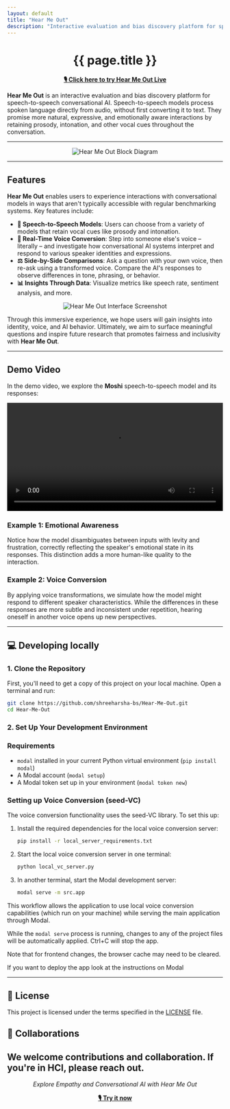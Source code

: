 ```yaml
---
layout: default
title: "Hear Me Out"
description: "Interactive evaluation and bias discovery platform for speech-to-speech conversational AI"
---
```


<div align="center">
  <h1>{{ page.title }}</h1>
  <p><strong><a href="https://testing-moshi--hearmeout-web-dev.modal.run/" target="_blank">🎙️ Click here to try Hear Me Out Live</a></strong></p>
</div>

**Hear Me Out** is an interactive evaluation and bias discovery platform for speech-to-speech conversational AI. Speech-to-speech models process spoken language directly from audio, without first converting it to text. They promise more natural, expressive, and emotionally aware interactions by retaining prosody, intonation, and other vocal cues throughout the conversation.

---

<div align="center">
  <img src="https://github.com/user-attachments/assets/b282ad4a-354f-4452-ada2-59fafae65629" alt="Hear Me Out Block Diagram" style="max-width: 100%; height: auto;">
</div>

---

## **Features**

**Hear Me Out** enables users to experience interactions with conversational models in ways that aren't typically accessible with regular benchmarking systems. Key features include:

- **🎤 Speech-to-Speech Models**: Users can choose from a variety of models that retain vocal cues like prosody and intonation.
- **🔄 Real-Time Voice Conversion**: Step into someone else's voice – literally – and investigate how conversational AI systems interpret and respond to various speaker identities and expressions.
- **⚖️ Side-by-Side Comparisons**: Ask a question with your own voice, then re-ask using a transformed voice. Compare the AI's responses to observe differences in tone, phrasing, or behavior.
- **📊 Insights Through Data**: Visualize metrics like speech rate, sentiment analysis, and more.

<div align="center">
  <img src="https://github.com/user-attachments/assets/42c5cd60-0fe1-4e58-b198-ff12698e3b3a" alt="Hear Me Out Interface Screenshot" style="max-width: 100%; height: auto;">
</div>

Through this immersive experience, we hope users will gain insights into identity, voice, and AI behavior. Ultimately, we aim to surface meaningful questions and inspire future research that promotes fairness and inclusivity with **Hear Me Out**.

---

## **Demo Video**

In the demo video, we explore the **Moshi** speech-to-speech model and its responses:

<div align="center">
  <video controls width="100%" style="max-width: 640px;">
    <source src="{{ '/assets/IS_st_KTH_Hear-Me-Out-4th_draft.mp4' | relative_url }}" type="video/mp4">
    Your browser does not support the video tag.
  </video>
</div>

### Example 1: Emotional Awareness

Notice how the model disambiguates between inputs with levity and frustration, correctly reflecting the speaker's emotional state in its responses. This distinction adds a more human-like quality to the interaction.

### Example 2: Voice Conversion

By applying voice transformations, we simulate how the model might respond to different speaker characteristics. While the differences in these responses are more subtle and inconsistent under repetition, hearing oneself in another voice opens up new perspectives.

---

## 💻 **Developing locally**

### 1. Clone the Repository

First, you'll need to get a copy of this project on your local machine. Open a terminal and run:

```bash
git clone https://github.com/shreeharsha-bs/Hear-Me-Out.git
cd Hear-Me-Out
```

### 2. Set Up Your Development Environment

### Requirements

- `modal` installed in your current Python virtual environment (`pip install modal`)
- A Modal account (`modal setup`)
- A Modal token set up in your environment (`modal token new`)

### Setting up Voice Conversion (seed-VC)

The voice conversion functionality uses the seed-VC library. To set this up:

1. Install the required dependencies for the local voice conversion server:

   ```bash
   pip install -r local_server_requirements.txt
   ```

2. Start the local voice conversion server in one terminal:

   ```bash
   python local_vc_server.py
   ```

3. In another terminal, start the Modal development server:

   ```bash
   modal serve -m src.app
   ```

This workflow allows the application to use local voice conversion capabilities (which run on your machine) while serving the main application through Modal.

While the `modal serve` process is running, changes to any of the project files will be automatically applied. Ctrl+C will stop the app.

Note that for frontend changes, the browser cache may need to be cleared.

If you want to deploy the app look at the instructions on Modal

---

## 📄 License

This project is licensed under the terms specified in the [LICENSE](LICENSE) file.

## 🤝 **Collaborations**

We welcome contributions and collaboration. If you're in HCI, please reach out.
---

<div align="center">
  <p><em>Explore Empathy and Conversational AI with Hear Me Out</em></p>
  <p><strong><a href="https://testing-moshi--hearmeout-web-dev.modal.run/" target="_blank">🎙️ Try it now</a></strong></p>
</div>

